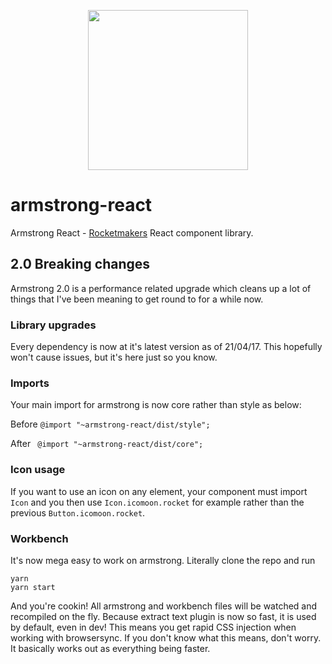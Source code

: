 <p align="center">
<img src="http://armstrongcss.org/assets/logolarge.svg" width="256" height="256" />
</p>

# armstrong-react

Armstrong React - [Rocketmakers](http://www.rocketmakers.com/) React component library.

## 2.0 Breaking changes
Armstrong 2.0 is a performance related upgrade which cleans up a lot of things that I've been meaning to
get round to for a while now.

### Library upgrades
Every dependency is now at it's latest version as of 21/04/17. This hopefully won't cause issues, but
it's here just so you know.


### Imports
Your main import for armstrong is now core rather than style as below:

Before ```@import "~armstrong-react/dist/style";```

After ``` @import "~armstrong-react/dist/core";```

### Icon usage
If you want to use an icon on any element, your component must import ```Icon``` and you then use ```Icon.icomoon.rocket``` for example rather than the previous ```Button.icomoon.rocket```.


### Workbench

It's now mega easy to work on armstrong. Literally clone the repo and run

```
yarn
yarn start
```

And you're cookin! All armstrong and workbench files will be watched and recompiled on the fly.
Because extract text plugin is now so fast, it is used by default, even in dev! This means you get
rapid CSS injection when working with browsersync. If you don't know what this means, don't worry. It basically works out as everything being faster.